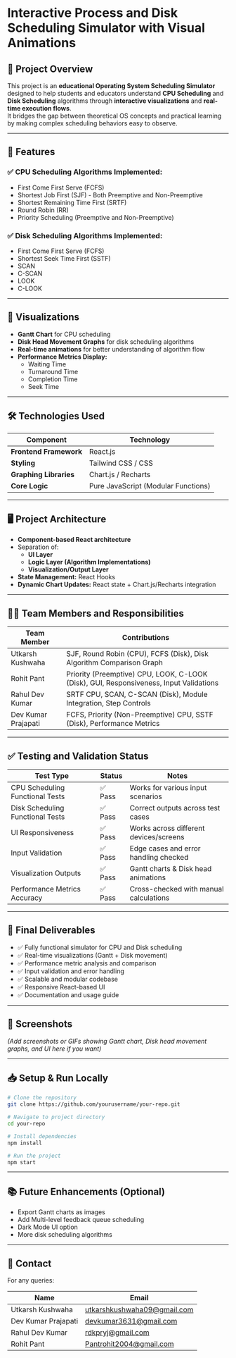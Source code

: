 
# Interactive Process and Disk Scheduling Simulator with Visual Animations

## 📌 Project Overview

This project is an **educational Operating System Scheduling Simulator** designed to help students and educators understand **CPU Scheduling** and **Disk Scheduling** algorithms through **interactive visualizations** and **real-time execution flows**.  
It bridges the gap between theoretical OS concepts and practical learning by making complex scheduling behaviors easy to observe.

---

## 🚀 Features

### ✅ CPU Scheduling Algorithms Implemented:
- First Come First Serve (FCFS)
- Shortest Job First (SJF) - Both Preemptive and Non-Preemptive
- Shortest Remaining Time First (SRTF)
- Round Robin (RR)
- Priority Scheduling (Preemptive and Non-Preemptive)

### ✅ Disk Scheduling Algorithms Implemented:
- First Come First Serve (FCFS)
- Shortest Seek Time First (SSTF)
- SCAN
- C-SCAN
- LOOK
- C-LOOK

---

## 🎨 Visualizations

- **Gantt Chart** for CPU scheduling
- **Disk Head Movement Graphs** for disk scheduling algorithms
- **Real-time animations** for better understanding of algorithm flow
- **Performance Metrics Display:**
  - Waiting Time
  - Turnaround Time
  - Completion Time
  - Seek Time

---

## 🛠️ Technologies Used

| Component                | Technology              |
|--------------------------|-------------------------|
| **Frontend Framework**   | React.js                |
| **Styling**              | Tailwind CSS / CSS      |
| **Graphing Libraries**   | Chart.js / Recharts     |
| **Core Logic**           | Pure JavaScript (Modular Functions) |

---

## 🖥️ Project Architecture

- **Component-based React architecture**
- Separation of:
  - **UI Layer**
  - **Logic Layer (Algorithm Implementations)**
  - **Visualization/Output Layer**
- **State Management:** React Hooks
- **Dynamic Chart Updates:** React state + Chart.js/Recharts integration

---

## 👨‍💻 Team Members and Responsibilities

| Team Member           | Contributions |
|-----------------------|---------------|
| Utkarsh Kushwaha      | SJF, Round Robin (CPU), FCFS (Disk), Disk Algorithm Comparison Graph |
| Rohit Pant            | Priority (Preemptive) CPU, LOOK, C-LOOK (Disk), GUI, Responsiveness, Input Validations |
| Rahul Dev Kumar       | SRTF CPU, SCAN, C-SCAN (Disk), Module Integration, Step Controls |
| Dev Kumar Prajapati   | FCFS, Priority (Non-Preemptive) CPU, SSTF (Disk), Performance Metrics |

---

## ✅ Testing and Validation Status

| Test Type                          | Status  | Notes                                  |
|------------------------------------|---------|----------------------------------------|
| CPU Scheduling Functional Tests    | ✅ Pass | Works for various input scenarios      |
| Disk Scheduling Functional Tests   | ✅ Pass | Correct outputs across test cases      |
| UI Responsiveness                  | ✅ Pass | Works across different devices/screens |
| Input Validation                   | ✅ Pass | Edge cases and error handling checked  |
| Visualization Outputs              | ✅ Pass | Gantt charts & Disk head animations    |
| Performance Metrics Accuracy       | ✅ Pass | Cross-checked with manual calculations |

---

## 🎯 Final Deliverables

- ✅ Fully functional simulator for CPU and Disk scheduling
- ✅ Real-time visualizations (Gantt + Disk movement)
- ✅ Performance metric analysis and comparison
- ✅ Input validation and error handling
- ✅ Scalable and modular codebase
- ✅ Responsive React-based UI
- ✅ Documentation and usage guide

---

## 📸 Screenshots

*(Add screenshots or GIFs showing Gantt chart, Disk head movement graphs, and UI here if you want)*

---

## 📥 Setup & Run Locally

```bash
# Clone the repository
git clone https://github.com/yourusername/your-repo.git

# Navigate to project directory
cd your-repo

# Install dependencies
npm install

# Run the project
npm start
```

---

## 📚 Future Enhancements (Optional)

- Export Gantt charts as images
- Add Multi-level feedback queue scheduling
- Dark Mode UI option
- More disk scheduling algorithms

---

## 📧 Contact

For any queries:

| Name                | Email                          |
|---------------------|--------------------------------|
| Utkarsh Kushwaha    | utkarshkushwaha09@gmail.com    |
| Dev Kumar Prajapati | devkumar3631@gmail.com         |
| Rahul Dev Kumar     | rdkpryj@gmail.com              |
| Rohit Pant          | Pantrohit2004@gmail.com        |
